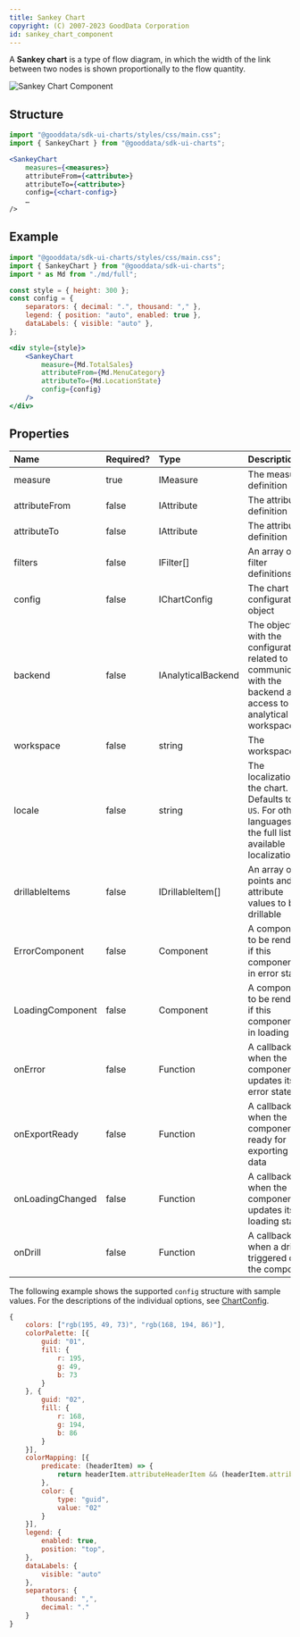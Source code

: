 ```yaml
---
title: Sankey Chart
copyright: (C) 2007-2023 GoodData Corporation
id: sankey_chart_component
---
```


A **Sankey chart** is a type of flow diagram, in which the width of the link between two nodes is shown proportionally to the flow quantity.


![Sankey Chart Component](gd-ui/sankey_chart.png "Sankey Chart Component")

## Structure

```jsx
import "@gooddata/sdk-ui-charts/styles/css/main.css";
import { SankeyChart } from "@gooddata/sdk-ui-charts";

<SankeyChart
    measures={<measures>}
    attributeFrom={<attribute>}
    attributeTo={<attribute>}
    config={<chart-config>}
    …
/>
```

## Example

```jsx
import "@gooddata/sdk-ui-charts/styles/css/main.css";
import { SankeyChart } from "@gooddata/sdk-ui-charts";
import * as Md from "./md/full";

const style = { height: 300 };
const config = {
    separators: { decimal: ".", thousand: "," },
    legend: { position: "auto", enabled: true },
    dataLabels: { visible: "auto" },
};

<div style={style}>
    <SankeyChart
        measure={Md.TotalSales}
        attributeFrom={Md.MenuCategory}
        attributeTo={Md.LocationState}
        config={config}
    />
</div>
```

## Properties

| Name             | Required? | Type | Description |
|:-----------------| :--- | :--- | :--- |
| measure          | true | IMeasure | The measure definition |
| attributeFrom    | false | IAttribute | The attribute definition |
| attributeTo      | false | IAttribute | The attribute definition |
| filters          | false | IFilter[] | An array of filter definitions |
| config           | false | IChartConfig | The chart configuration object |
| backend          | false | IAnalyticalBackend | The object with the configuration related to communication with the backend and access to analytical workspaces |
| workspace        | false | string | The workspace ID |
| locale           | false | string | The localization of the chart. Defaults to `en-US`. For other languages, see the full list of available localizations. |
| drillableItems   | false | IDrillableItem[]  | An array of points and attribute values to be drillable |
| ErrorComponent   | false | Component | A component to be rendered if this component is in error state  |
| LoadingComponent | false | Component | A component to be rendered if this component is in loading state |
| onError          | false | Function | A callback when the component updates its error state |
| onExportReady    | false | Function | A callback when the component is ready for exporting its data |
| onLoadingChanged | false | Function | A callback when the component updates its loading state |
| onDrill          | false | Function | A callback when a drill is triggered on the component |

The following example shows the supported `config` structure with sample values. For the descriptions of the individual options, see [ChartConfig](../chart_config/).

```javascript
{
    colors: ["rgb(195, 49, 73)", "rgb(168, 194, 86)"],
    colorPalette: [{
        guid: "01",
        fill: {
            r: 195,
            g: 49,
            b: 73
        }
    }, {
        guid: "02",
        fill: {
            r: 168,
            g: 194,
            b: 86
        }
    }],
    colorMapping: [{
        predicate: (headerItem) => {
            return headerItem.attributeHeaderItem && (headerItem.attributeHeaderItem.uri === "Coffee")
        },
        color: {
            type: "guid",
            value: "02"
        }
    }],
    legend: {
        enabled: true,
        position: "top",
    },
    dataLabels: {
        visible: "auto"
    },
    separators: {
        thousand: ",",
        decimal: "."
    }
}
```